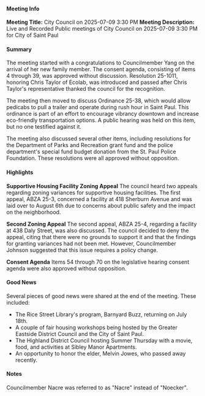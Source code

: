 #### Meeting Info
**Meeting Title:** City Council on 2025-07-09 3:30 PM
**Meeting Description:** Live and Recorded Public meetings of City Council on 2025-07-09 3:30 PM for City of Saint Paul

#### Summary
The meeting started with a congratulations to Councilmember Yang on the arrival of her new family member. The consent agenda, consisting of items 4 through 39, was approved without discussion. Resolution 25-1011, honoring Chris Taylor of Ecolab, was introduced and passed after Chris Taylor's representative thanked the council for the recognition.

The meeting then moved to discuss Ordinance 25-38, which would allow pedicabs to pull a trailer and operate during rush hour in Saint Paul. This ordinance is part of an effort to encourage vibrancy downtown and increase eco-friendly transportation options. A public hearing was held on this item, but no one testified against it.

The meeting also discussed several other items, including resolutions for the Department of Parks and Recreation grant fund and the police department's special fund budget donation from the St. Paul Police Foundation. These resolutions were all approved without opposition.

#### Highlights

**Supportive Housing Facility Zoning Appeal**
The council heard two appeals regarding zoning variances for supportive housing facilities. The first appeal, ABZA 25-3, concerned a facility at 418 Sherburn Avenue and was laid over to August 6th due to concerns about public safety and the impact on the neighborhood.

**Second Zoning Appeal**
The second appeal, ABZA 25-4, regarding a facility at 438 Daly Street, was also discussed. The council decided to deny the appeal, citing that there were no grounds to support it and that the findings for granting variances had not been met. However, Councilmember Johnson suggested that this issue requires a policy change.

**Consent Agenda**
Items 54 through 70 on the legislative hearing consent agenda were also approved without opposition.

#### Good News
Several pieces of good news were shared at the end of the meeting. These included:

* The Rice Street Library's program, Barnyard Buzz, returning on July 18th.
* A couple of fair housing workshops being hosted by the Greater Eastside District Council and the City of Saint Paul.
* The Highland District Council hosting Summer Thursday with a movie, food, and activities at Sibley Manor Apartments.
* An opportunity to honor the elder, Melvin Jowes, who passed away recently.

#### Notes

Councilmember Nacre was referred to as "Nacre" instead of "Noecker".

